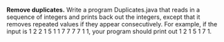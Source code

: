 **Remove duplicates.** Write a program Duplicates.java that reads in a sequence of integers and prints back out the integers, except that it removes repeated values if they appear consecutively. For example, if the input is 1 2 2 1 5 1 1 7 7 7 7 1 1, your program should print out 1 2 1 5 1 7 1.